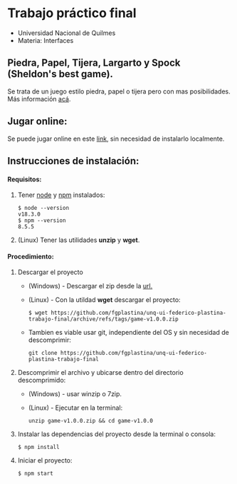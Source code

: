 # Trabajo práctico final
* Universidad Nacional de Quilmes
* Materia: Interfaces


## Piedra, Papel, Tijera, Largarto y Spock (Sheldon's best game).
Se trata de un juego estilo piedra, papel o tijera pero con mas posibilidades. Más información [acá][wiki]. 


## Jugar online:
Se puede jugar online en este [link][online], sin necesidad de instalarlo localmente.


## Instrucciones de instalación:
#### Requisitos:
1. Tener [node](https://nodejs.org/en/download/) y [npm](https://nodejs.org/en/download/)  instalados:

    ```shell
    $ node --version
    v18.3.0
    $ npm --version
    8.5.5
    ```
2. (Linux) Tener las utilidades __unzip__ y __wget__. 


#### Procedimiento:
1.  Descargar el proyecto
    
    
    * (Windows) - Descargar el zip desde la [url.](https://github.com/fgplastina/unq-ui-federico-plastina-trabajo-final/releases)
    
    * (Linux) - Con la utildad __wget__ descargar el proyecto:
        ```
        $ wget https://github.com/fgplastina/unq-ui-federico-plastina-trabajo-final/archive/refs/tags/game-v1.0.0.zip
        ```
    
    * Tambien es viable usar git, independiente del OS y sin necesidad de descomprimir:
        ```
        git clone https://github.com/fgplastina/unq-ui-federico-plastina-trabajo-final 
        ```
    
2.  Descomprimir el archivo y ubicarse dentro del directorio descomprimido:
    * (Windows) - usar winzip o 7zip. 
     
    * (Linux) - Ejecutar en la terminal:
        ```
        unzip game-v1.0.0.zip && cd game-v1.0.0
        ```
    
3. Instalar las dependencias del proyecto desde la terminal o consola:
    ```
    $ npm install
    ```
4. Iniciar el proyecto:
    ```
    $ npm start
    ```

[wiki]: https://bigbangtheory.fandom.com/wiki/Rock,_Paper,_Scissors,_Lizard,_Spock
[online]: https://fgplastina.github.io/unq-ui-federico-plastina-trabajo-final/
